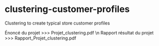 # clustering-customer-profiles
Clustering to create typical store customer profiles

Énoncé du projet >>> Projet_clustering.pdf \n
Rapport résultat du projet >>> Rapport_Projet_clustering.pdf
